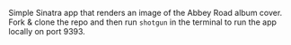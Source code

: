 Simple Sinatra app that renders an image of the Abbey Road album cover.  Fork & clone the repo and then run `shotgun` in the terminal to run the app locally on port 9393.
